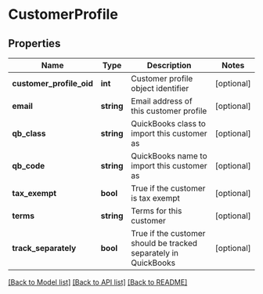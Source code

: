 # CustomerProfile

## Properties
Name | Type | Description | Notes
------------ | ------------- | ------------- | -------------
**customer_profile_oid** | **int** | Customer profile object identifier | [optional] 
**email** | **string** | Email address of this customer profile | [optional] 
**qb_class** | **string** | QuickBooks class to import this customer as | [optional] 
**qb_code** | **string** | QuickBooks name to import this customer as | [optional] 
**tax_exempt** | **bool** | True if the customer is tax exempt | [optional] 
**terms** | **string** | Terms for this customer | [optional] 
**track_separately** | **bool** | True if the customer should be tracked separately in QuickBooks | [optional] 

[[Back to Model list]](../README.md#documentation-for-models) [[Back to API list]](../README.md#documentation-for-api-endpoints) [[Back to README]](../README.md)


